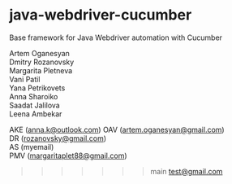# java-webdriver-cucumber

Base framework for Java Webdriver automation with Cucumber

Artem Oganesyan  
Dmitry Rozanovsky  
Margarita Pletneva  
Vani Patil  
Yana Petrikovets  
Anna Sharoiko  
Saadat Jalilova  
Leena Ambekar  

AKE (anna.k@outlook.com)
OAV (artem.oganesyan@gmail.com)  
DR (rozanovsky@gmail.com)  
AS (myemail)  
PMV (margaritaplet88@gmail.com)
>>>>>>> main
test@gmail.com  